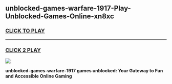
## unblocked-games-warfare-1917-Play-Unblocked-Games-Online-xn8xc
<h3>
<a href="https://premium76.site?title=unblocked-games-warfare-1917&ref=24A">CLICK TO PLAY</a></h3>
<hr>

<h3>
<a href="https://premium76.site?title=unblocked-games-warfare-1917&ref=24A">CLICK 2 PLAY</a>
  
</h3>

<a href="https://premium76.site?title=unblocked-games-warfare-1917&ref=24A"><img src="https://clearcache.store/games.png"></a>


**unblocked-games-warfare-1917 games unblocked: Your Gateway to Fun and Accessible Online Gaming**
